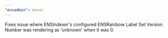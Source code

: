 ```yaml
---
"ensadmin": minor
---
```


Fixes issue where ENSIndexer's configured ENSRainbow Label Set Version Number was rendering as 'unknown' when it was 0.
